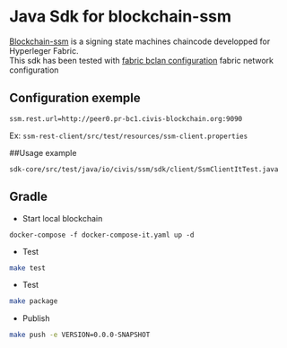 # Java Sdk for blockchain-ssm

[Blockchain-ssm](https://github.com/civis-blockchain/blockchain-ssm) is a signing state machines chaincode developped for Hyperleger Fabric.  
This sdk has been tested with [fabric bclan configuration](https://github.com/civis-blockchain/blockchain-coop/tree/master/bclan) fabric network configuration

## Configuration exemple

```
ssm.rest.url=http://peer0.pr-bc1.civis-blockchain.org:9090
```

Ex: `ssm-rest-client/src/test/resources/ssm-client.properties`

##Usage example
``` 
sdk-core/src/test/java/io/civis/ssm/sdk/client/SsmClientItTest.java
```

## Gradle

 * Start local blockchain
```
docker-compose -f docker-compose-it.yaml up -d
```

 * Test
 ```bash
make test 
```

 * Test
 ```bash
make package 
```

 * Publish
 ```bash
make push -e VERSION=0.0.0-SNAPSHOT
```